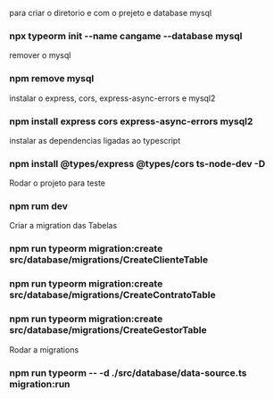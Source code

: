 para criar o diretorio e com o prejeto e database mysql
### npx typeorm init --name cangame --database mysql

remover o mysql
### npm remove mysql

instalar o express, cors, express-async-errors e mysql2 
### npm install express cors express-async-errors mysql2

instalar as dependencias ligadas ao typescript
### npm install @types/express @types/cors ts-node-dev -D


Rodar o projeto para teste
### npm rum dev

Criar a migration das Tabelas
### npm run typeorm migration:create src/database/migrations/CreateClienteTable
### npm run typeorm migration:create src/database/migrations/CreateContratoTable
### npm run typeorm migration:create src/database/migrations/CreateGestorTable


Rodar a migrations
### npm run typeorm -- -d ./src/database/data-source.ts migration:run
